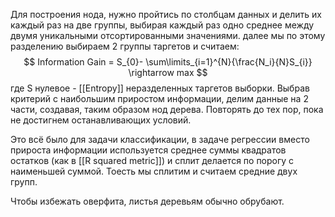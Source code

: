 Для построения нода, нужно пройтись по столбцам данных и делить их каждый раз на две группы, выбирая каждый раз одно среднее между двумя уникальными отсортированными значениями. 
далее мы по этому разделению выбираем 2 группы таргетов и считаем:
$$
Information Gain = S_{0}- \sum\limits_{i=1}^{N}{\frac{N_i}{N}S_{i}} \rightarrow max
$$
где S нулевое - [[Entropy]] неразделенных таргетов выборки.
Выбрав критерий с наибольшим приростом информации, делим данные на 2 части, создавая, таким образом нод дерева. Повторять до тех пор, пока не достигнем останавливающих условий.

Это всё было для задачи классификации, в задаче регрессии вместо прироста информации используется среднее суммы квадратов остатков (как в [[R squared metric]])
и сплит делается по порогу с наименьшей суммой. Тоесть мы сплитим и считаем средние двух групп. 

Чтобы избежать оверфита, листья деревьям обычно обрубают. 

